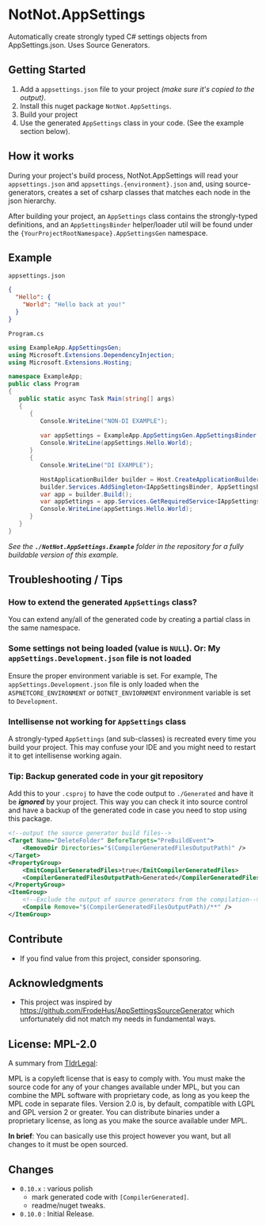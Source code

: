 # NotNot.AppSettings

Automatically create strongly typed C# settings objects from AppSettings.json. Uses Source Generators.

## Getting Started

1) Add a `appsettings.json` file to your project *(make sure it's copied to the output)*.
2) Install this nuget package `NotNot.AppSettings`.
3) Build your project
4) Use the generated `AppSettings` class in your code. (See the example section below).

## How it works

During your project's build process, NotNot.AppSettings will read your `appsettings.json` and `appsettings.{environment}.json` and,
using source-generators, creates a set of csharp classes that matches each node in the json hierarchy.

After building your project, an `AppSettings` class contains the strongly-typed definitions,
and an `AppSettingsBinder` helper/loader util will be found under the `{YourProjectRootNamespace}.AppSettingsGen` namespace.

## Example

`appsettings.json`

```json
{
  "Hello": {
	"World": "Hello back at you!"
  }
}
```

`Program.cs`

```csharp
using ExampleApp.AppSettingsGen;
using Microsoft.Extensions.DependencyInjection;
using Microsoft.Extensions.Hosting;

namespace ExampleApp;
public class Program
{ 
   public static async Task Main(string[] args)
   {
      {
         Console.WriteLine("NON-DI EXAMPLE");
                  
         var appSettings = ExampleApp.AppSettingsGen.AppSettingsBinder.LoadDirect();
         Console.WriteLine(appSettings.Hello.World);         
      }
      {
         Console.WriteLine("DI EXAMPLE");

         HostApplicationBuilder builder = Host.CreateApplicationBuilder(args);
         builder.Services.AddSingleton<IAppSettingsBinder, AppSettingsBinder>();
         var app = builder.Build();
         var appSettings = app.Services.GetRequiredService<IAppSettingsBinder>().AppSettings;
         Console.WriteLine(appSettings.Hello.World);
      }
   }
}
```
*See the **`./NotNot.AppSettings.Example`** folder in the repository for a fully buildable version of this example.*

## Troubleshooting / Tips

### How to extend the generated `AppSettings` class?

You can extend any/all of the generated code by creating a partial class in the same namespace.

### Some settings not being loaded (value is `NULL`). Or:  My `appSettings.Development.json` file is not loaded

Ensure the proper environment variable is set.   For example, The `appSettings.Development.json` file is only loaded when the `ASPNETCORE_ENVIRONMENT` 
or `DOTNET_ENVIORNMENT` environment variable is set to `Development`.

### Intellisense not working for `AppSettings` class

A strongly-typed `AppSettings` (and sub-classes) is recreated every time you build your project. 
This may confuse your IDE and you might need to restart it to get intellisense working again.

### Tip: Backup generated code in your git repository

Add this to your `.csproj` to have the code output to `./Generated` and have it be ***ignored*** by your project.
This way you can check it into source control and have a backup of the generated code in case you need to stop using this package.
```xml
<!--output the source generator build files-->
<Target Name="DeleteFolder" BeforeTargets="PreBuildEvent">
	<RemoveDir Directories="$(CompilerGeneratedFilesOutputPath)" />
</Target>	
<PropertyGroup>
	<EmitCompilerGeneratedFiles>true</EmitCompilerGeneratedFiles>
	<CompilerGeneratedFilesOutputPath>Generated</CompilerGeneratedFilesOutputPath>
</PropertyGroup>
<ItemGroup>
	<!--Exclude the output of source generators from the compilation-->
	<Compile Remove="$(CompilerGeneratedFilesOutputPath)/**" />
</ItemGroup>
```

## Contribute

- If you find value from this project, consider sponsoring.

## Acknowledgments

- This project was inspired by https://github.com/FrodeHus/AppSettingsSourceGenerator which unfortunately did not match my needs in fundamental ways.

## License: MPL-2.0

A summary from [TldrLegal](https://www.tldrlegal.com/license/mozilla-public-license-2-0-mpl-2):

   MPL is a copyleft license that is easy to comply with. You must make the source code for any of your changes available under MPL, but you can combine the MPL software with proprietary code, as long as you keep the MPL code in separate files. Version 2.0 is, by default, compatible with LGPL and GPL version 2 or greater. You can distribute binaries under a proprietary license, as long as you make the source available under MPL.

**In brief**: You can basically use this project however you want, but all changes to it must be open sourced.

## Changes
 
- `0.10.x` :  various polish
  - mark generated code with `[CompilerGenerated]`.  
  - readme/nuget tweaks.
- `0.10.0` : Initial Release.
